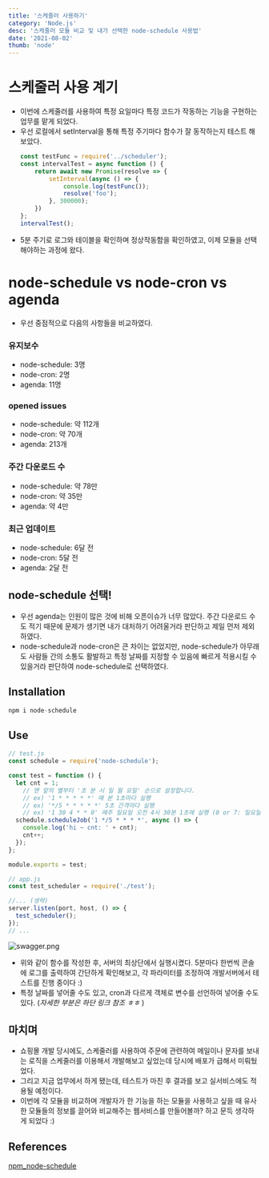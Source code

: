 ```yaml
---
title: '스케줄러 사용하기'
category: 'Node.js'
desc: '스케줄러 모듈 비교 및 내가 선택한 node-schedule 사용법'
date: '2021-08-02'
thumb: 'node'
---
```


# 스케줄러 사용 계기
- 이번에 스케줄러를 사용하여 특정 요일마다 특정 코드가 작동하는 기능을 구현하는 업무를 맡게 되었다.
- 우선 로컬에서 setInterval을 통해 특정 주기마다 함수가 잘 동작하는지 테스트 해보았다.
   ``` javascript
   const testFunc = require('../scheduler');
   const intervalTest = async function () {
       return await new Promise(resolve => {
           setInterval(async () => {
               console.log(testFunc());
               resolve('foo');
           }, 300000);
       })
   };
   intervalTest();
   ```
- 5분 주기로 로그와 테이블을 확인하며 정상작동함을 확인하였고, 이제 모듈을 선택해야하는 과정에 왔다.

# node-schedule vs node-cron vs agenda
- 우선 중점적으로 다음의 사항들을 비교하였다.

### 유지보수
- node-schedule: 3명
- node-cron: 2명
- agenda: 11명
### opened issues
- node-schedule: 약 112개
- node-cron: 약 70개
- agenda: 213개
### 주간 다운로드 수 
- node-schedule: 약 78만
- node-cron: 약 35만
- agenda: 약 4만
### 최근 업데이트
- node-schedule: 6달 전
- node-cron: 5달 전
- agenda: 2달 전

## node-schedule 선택!
- 우선 agenda는 인원이 많은 것에 비해 오픈이슈가 너무 많았다. 주간 다운로드 수도 적기 때문에 문제가 생기면 내가 대처하기 어려울거라 판단하고 제일 먼저 제외하였다.
- node-schedule과 node-cron은 큰 차이는 없었지만, node-schedule가 아무래도 사람들 간의 소통도 활발하고 특정 날짜를 지정할 수 있음에 빠르게 적용시킬 수 있을거라 판단하여 node-schedule로 선택하였다.

## Installation
``` javascript
npm i node-schedule
```

## Use
``` javascript
// test.js
const schedule = require('node-schedule');

const test = function () {
  let cnt = 1;
    // 맨 앞의 별부터 '초 분 시 일 월 요일' 순으로 설정합니다.
    // ex) '1 * * * * *' 매 분 1초마다 실행
    // ex) '*/5 * * * * *' 5초 간격마다 실행
    // ex) '1 30 4 * * 0' 매주 일요일 오전 4시 30분 1초에 실행 (0 or 7: 일요일을 뜻합니다.)
  schedule.scheduleJob('1 */5 * * * *', async () => {
    console.log('hi ~ cnt: ' + cnt);
    cnt++;
  });
};

module.exports = test;

// app.js
const test_scheduler = require('./test');

//... (생략)
server.listen(port, host, () => {
  test_scheduler();
});
// ...
```

![swagger.png](https://raw.githubusercontent.com/woolarinet/blog_content/main/images/Node.js/scheduler/1.png)

- 위와 같이 함수를 작성한 후, 서버의 최상단에서 실행시켰다. 5분마다 한번씩 콘솔에 로그를 출력하여 간단하게 확인해보고, 각 파라미터를 조정하여 개발서버에서 테스트를 진행 중이다 :)
- 특정 날짜를 넣어줄 수도 있고, cron과 다르게 객체로 변수를 선언하여 넣어줄 수도 있다. (*자세한 부분은 하단 링크 참조 ㅎㅎ* )

## 마치며
- 쇼핑몰 개발 당시에도, 스케줄러를 사용하여 주문에 관련하여 메일이나 문자를 보내는 로직을 스케줄러를 이용해서 개발해보고 싶었는데 당시에 배포가 급해서 미뤄뒀었다.
- 그리고 지금 업무에서 하게 됐는데, 테스트가 마친 후 결과를 보고 실서비스에도 적용될 예정이다.
- 이번에 각 모듈을 비교하며 개발자가 한 기능을 하는 모듈을 사용하고 싶을 때 유사한 모듈들의 정보를 끌어와 비교해주는 웹서비스를 만들어볼까? 하고 문득 생각하게 되었다 :)

## References
[npm_node-schedule]

[npm_node-schedule]: https://www.npmjs.com/package/node-schedule
